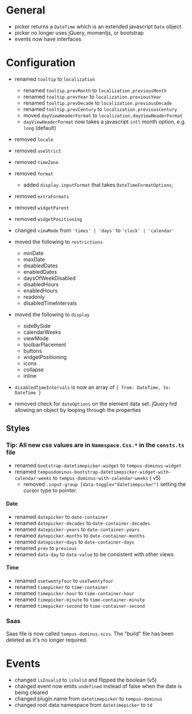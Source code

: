 # General

- picker returns a `DateTime` which is an extended javascript `Date` object.
- picker no longer uses jQuery, momentjs, or bootstrap
- events now have interfaces

# Configuration

- renamed `tooltip` to `localization`

  - renamed `tooltip.prevMonth` to `localization.previousMonth`
  - renamed `tooltip.prevYear` to `localization.previousYear`
  - renamed `tooltip.prevDecade` to `localization.previousDecade`
  - renamed `tooltip.prevCentury` to `localization.previousCentury`
  - moved `dayViewHeaderFormat` to `localization.dayViewHeaderFormat`
  - `dayViewHeaderFormat` now takes a javascript `intl` month option, e.g. `long` (default)

- removed `locale`
- removed `useStrict`
- removed `timeZone`
- removed `format`
  - added `display.inputFormat` that takes `DateTimeFormatOptions`;
- removed `extraFormats`
- removed `widgetParent`
- removed `widgetPositioning`
- changed `viewMode` from `'times' | 'days'` to `'clock' | 'calendar'`

- moved the following to `restrictions`

  - minDate
  - maxDate
  - disabledDates
  - enabledDates
  - daysOfWeekDisabled
  - disabledHours
  - enabledHours
  - readonly
  - disabledTimeIntervals

- moved the following to `display`

  - sideBySide
  - calendarWeeks
  - viewMode
  - toolbarPlacement
  - buttons
  - widgetPositioning
  - icons
  - collapse
  - inline

- `disabledTimeIntervals` is now an array of `{ from: DateTime, to: DateTime } `
- removed check for `dateOptions` on the element data set. jQuery hid allowing an object by looping through the properties 

## Styles

### Tip: All new css values are in `Namespace.Css.*` in the `consts.ts` file

- renamed `bootstrap-datetimepicker-widget` to `tempus-dominus-widget`
- renamed `tempusdominus-bootstrap-datetimepicker-widget-with-calendar-weeks` to `tempus-dominus-with-calendar-weeks` (
  v5)
  - removed `.input-group [data-toggle="datetimepicker"]` setting the cursor type to pointer.

#### Date

- renamed `datepicker` to `date-container`
- renamed `datepicker-decades` to `date-container-decades`
- renamed `datepicker-years` to `date-container-years`
- renamed `datepicker-months` to `date-container-months`
- renamed `datepicker-days` to `date-container-days`
- renamed `prev` to `previous`
- renamed `data-day` to `data-value` to be consistent with other views

#### Time

- renamed `usetwentyfour` to `useTwentyfour`
- renamed `timepicker` to `time-container`
- renamed `timepicker-hour` to `time-container-hour`
- renamed `timepicker-minute` to `time-container-minute`
- renamed `timepicker-second` to `time-container-second`

### Saas

Saas file is now called `tempus-dominus.scss`. The "build" file has been deleted as it's no longer required.

# Events

- changed `isInvalid` to `isValid` and flipped the boolean (v5)
- changed event now emits `undefined` instead of false when the date is being cleared
- changed plugin.name from `datetimepicker` to `tempus-dominus`
- changed root data namespace from `datetimepicker` to `td`
